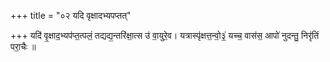 +++
title = "०२ यदि वृक्षादभ्यपप्तत्"

+++
यदि॑ वृ॒क्षाद॒भ्यप॑प्त॒त्पलं॒ तद्यद्य॒न्तरि॑क्षा॒त्स उ॑ वा॒युरे॒व। यत्रास्पृ॑क्षत्त॒न्वो॒३॒॑ यच्च॒ वास॑स॒ आपो॑ नुदन्तु॒ निरृ॑तिं परा॒चैः ॥